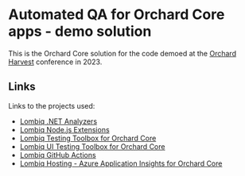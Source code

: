 # Automated QA for Orchard Core apps - demo solution

This is the Orchard Core solution for the code demoed at the [Orchard Harvest](https://orchardcore.net/harvest) conference in 2023.

## Links

Links to the projects used:

- [Lombiq .NET Analyzers](https://github.com/Lombiq/.NET-Analyzers)
- [Lombiq Node.js Extensions](https://github.com/Lombiq/NodeJs-Extensions)
- [Lombiq Testing Toolbox for Orchard Core](https://github.com/Lombiq/Testing-Toolbox)
- [Lombiq UI Testing Toolbox for Orchard Core](https://github.com/Lombiq/UI-Testing-Toolbox)
- [Lombiq GitHub Actions](https://github.com/Lombiq/GitHub-Actions)
- [Lombiq Hosting - Azure Application Insights for Orchard Core](https://github.com/Lombiq/Orchard-Azure-Application-Insights)
